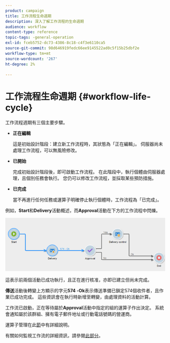```yaml
---
product: campaign
title: 工作流程生命週期
description: 深入了解工作流程的生命週期
audience: workflow
content-type: reference
topic-tags: -general-operation
exl-id: fceb5752-dc73-4386-8c18-c4f3e6110ca5
source-git-commit: 98d646919fedc66ee9145522ad0c5f15b25dbf2e
workflow-type: tm+mt
source-wordcount: '267'
ht-degree: 2%

---
```


# 工作流程生命週期 {#workflow-life-cycle}

工作流程週期有三個主要步驟。

* **正在編輯**

   這是初始設計階段：建立新工作流程時，其狀態為「正在編輯」。 伺服器尚未處理工作流程，可以無風險修改。

* **已開始**

   完成初始設計階段後，即可啟動工作流程。 在此階段中，執行個體由伺服器處理，且個別任務會執行。 您仍可以修改工作流程，並採取某些預防措施。

* **已完成**

   當不再進行任何任務或運算子明確停止執行個體時，工作流程為「已完成」。

例如，**Start**&#x200B;和&#x200B;**Delivery**&#x200B;活動概述，而&#x200B;**Approval**&#x200B;活動在下方的工作流程中閃爍。

![](assets/new-workflow-6.png)

這表示前兩個活動已成功執行，且正在進行核准，亦即已建立但尚未完成。

**傳送**&#x200B;活動後轉變上方顯示的字元&#x200B;**574 -Ok**&#x200B;表示傳送準備已鎖定574個收件者，且作業已成功完成。 這些資訊會在執行時新增至轉變，由處理資料的活動計算。

工作流已啟動，正在等待屬於&#x200B;**Approval**&#x200B;活動中指定的組的運算子作出決定。 系統會通知屬於該群組、擁有電子郵件地址或行動電話號碼的營運商。

運算子管理在此[節](../../platform/using/access-management.md)中有詳細說明。

有關如何監視工作流的詳細資訊，請參閱[此部分](../../workflow/using/monitoring-workflow-execution.md)。
